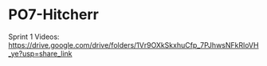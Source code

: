 # PO7-Hitcherr
Sprint 1 Videos: https://drive.google.com/drive/folders/1Vr9OXkSkxhuCfp_7PJhwsNFkRloVH_ye?usp=share_link
